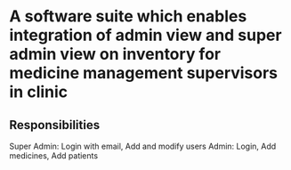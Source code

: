 <h1>
    A software suite which enables integration of admin view and super admin view on inventory for medicine management supervisors in clinic
</h1>

<h2><b>
    Responsibilities
</b></h2>

<p>
    Super Admin: Login with email, Add and modify users
    Admin: Login, Add medicines, Add patients
</p>